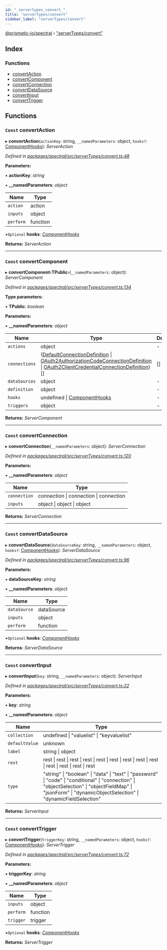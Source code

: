 ```yaml
---
id: "_servertypes_convert_"
title: "serverTypes/convert"
sidebar_label: "serverTypes/convert"
---
```


[@prismatic-io/spectral](../index.md) › ["serverTypes/convert"](_servertypes_convert_.md)

## Index

### Functions

* [convertAction](_servertypes_convert_.md#const-convertaction)
* [convertComponent](_servertypes_convert_.md#const-convertcomponent)
* [convertConnection](_servertypes_convert_.md#const-convertconnection)
* [convertDataSource](_servertypes_convert_.md#const-convertdatasource)
* [convertInput](_servertypes_convert_.md#const-convertinput)
* [convertTrigger](_servertypes_convert_.md#const-converttrigger)

## Functions

### `Const` convertAction

▸ **convertAction**(`actionKey`: string, `__namedParameters`: object, `hooks?`: [ComponentHooks](../interfaces/_types_componentdefinition_.componenthooks.md)): *ServerAction*

*Defined in [packages/spectral/src/serverTypes/convert.ts:48](https://github.com/prismatic-io/spectral/blob/v7.6.2/packages/spectral/src/serverTypes/convert.ts#L48)*

**Parameters:**

▪ **actionKey**: *string*

▪ **__namedParameters**: *object*

Name | Type |
------ | ------ |
`action` | action |
`inputs` | object |
`perform` | function |

▪`Optional`  **hooks**: *[ComponentHooks](../interfaces/_types_componentdefinition_.componenthooks.md)*

**Returns:** *ServerAction*

___

### `Const` convertComponent

▸ **convertComponent**‹**TPublic**›(`__namedParameters`: object): *ServerComponent*

*Defined in [packages/spectral/src/serverTypes/convert.ts:134](https://github.com/prismatic-io/spectral/blob/v7.6.2/packages/spectral/src/serverTypes/convert.ts#L134)*

**Type parameters:**

▪ **TPublic**: *boolean*

**Parameters:**

▪ **__namedParameters**: *object*

Name | Type | Default |
------ | ------ | ------ |
`actions` | object | - |
`connections` | ([DefaultConnectionDefinition](../interfaces/_types_connectiondefinition_.defaultconnectiondefinition.md) &#124; [OAuth2AuthorizationCodeConnectionDefinition](../interfaces/_types_connectiondefinition_.oauth2authorizationcodeconnectiondefinition.md) &#124; [OAuth2ClientCredentialConnectionDefinition](../interfaces/_types_connectiondefinition_.oauth2clientcredentialconnectiondefinition.md))[] | [] |
`dataSources` | object | - |
`definition` | object | - |
`hooks` | undefined &#124; [ComponentHooks](../interfaces/_types_componentdefinition_.componenthooks.md) | - |
`triggers` | object | - |

**Returns:** *ServerComponent*

___

### `Const` convertConnection

▸ **convertConnection**(`__namedParameters`: object): *ServerConnection*

*Defined in [packages/spectral/src/serverTypes/convert.ts:120](https://github.com/prismatic-io/spectral/blob/v7.6.2/packages/spectral/src/serverTypes/convert.ts#L120)*

**Parameters:**

▪ **__namedParameters**: *object*

Name | Type |
------ | ------ |
`connection` | connection &#124; connection &#124; connection |
`inputs` | object &#124; object &#124; object |

**Returns:** *ServerConnection*

___

### `Const` convertDataSource

▸ **convertDataSource**(`dataSourceKey`: string, `__namedParameters`: object, `hooks?`: [ComponentHooks](../interfaces/_types_componentdefinition_.componenthooks.md)): *ServerDataSource*

*Defined in [packages/spectral/src/serverTypes/convert.ts:96](https://github.com/prismatic-io/spectral/blob/v7.6.2/packages/spectral/src/serverTypes/convert.ts#L96)*

**Parameters:**

▪ **dataSourceKey**: *string*

▪ **__namedParameters**: *object*

Name | Type |
------ | ------ |
`dataSource` | dataSource |
`inputs` | object |
`perform` | function |

▪`Optional`  **hooks**: *[ComponentHooks](../interfaces/_types_componentdefinition_.componenthooks.md)*

**Returns:** *ServerDataSource*

___

### `Const` convertInput

▸ **convertInput**(`key`: string, `__namedParameters`: object): *ServerInput*

*Defined in [packages/spectral/src/serverTypes/convert.ts:22](https://github.com/prismatic-io/spectral/blob/v7.6.2/packages/spectral/src/serverTypes/convert.ts#L22)*

**Parameters:**

▪ **key**: *string*

▪ **__namedParameters**: *object*

Name | Type |
------ | ------ |
`collection` | undefined &#124; "valuelist" &#124; "keyvaluelist" |
`defaultValue` | unknown |
`label` | string &#124; object |
`rest` | rest &#124; rest &#124; rest &#124; rest &#124; rest &#124; rest &#124; rest &#124; rest &#124; rest &#124; rest &#124; rest &#124; rest &#124; rest |
`type` | "string" &#124; "boolean" &#124; "data" &#124; "text" &#124; "password" &#124; "code" &#124; "conditional" &#124; "connection" &#124; "objectSelection" &#124; "objectFieldMap" &#124; "jsonForm" &#124; "dynamicObjectSelection" &#124; "dynamicFieldSelection" |

**Returns:** *ServerInput*

___

### `Const` convertTrigger

▸ **convertTrigger**(`triggerKey`: string, `__namedParameters`: object, `hooks?`: [ComponentHooks](../interfaces/_types_componentdefinition_.componenthooks.md)): *ServerTrigger*

*Defined in [packages/spectral/src/serverTypes/convert.ts:72](https://github.com/prismatic-io/spectral/blob/v7.6.2/packages/spectral/src/serverTypes/convert.ts#L72)*

**Parameters:**

▪ **triggerKey**: *string*

▪ **__namedParameters**: *object*

Name | Type |
------ | ------ |
`inputs` | object |
`perform` | function |
`trigger` | trigger |

▪`Optional`  **hooks**: *[ComponentHooks](../interfaces/_types_componentdefinition_.componenthooks.md)*

**Returns:** *ServerTrigger*
